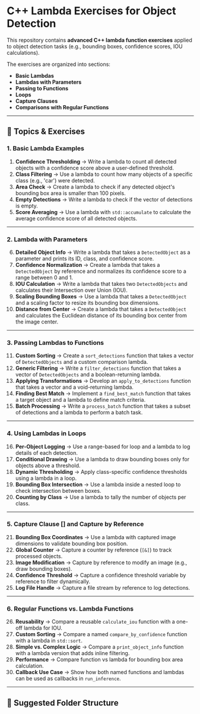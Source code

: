 # C++ Lambda Exercises for Object Detection

This repository contains **advanced C++ lambda function exercises** applied to object detection tasks (e.g., bounding boxes, confidence scores, IOU calculations).  

The exercises are organized into sections:  

- **Basic Lambdas**  
- **Lambdas with Parameters**  
- **Passing to Functions**  
- **Loops**  
- **Capture Clauses**  
- **Comparisons with Regular Functions**  

---

## 📝 Topics & Exercises

### 1. Basic Lambda Examples
1. **Confidence Thresholding** → Write a lambda to count all detected objects with a confidence score above a user-defined threshold.  
2. **Class Filtering** → Use a lambda to count how many objects of a specific class (e.g., 'car') were detected.  
3. **Area Check** → Create a lambda to check if any detected object's bounding box area is smaller than 100 pixels.  
4. **Empty Detections** → Write a lambda to check if the vector of detections is empty.  
5. **Score Averaging** → Use a lambda with `std::accumulate` to calculate the average confidence score of all detected objects.  

---

### 2. Lambda with Parameters
6. **Detailed Object Info** → Write a lambda that takes a `DetectedObject` as a parameter and prints its ID, class, and confidence score.  
7. **Confidence Normalization** → Create a lambda that takes a `DetectedObject` by reference and normalizes its confidence score to a range between 0 and 1.  
8. **IOU Calculation** → Write a lambda that takes two `DetectedObjects` and calculates their Intersection over Union (IOU).  
9. **Scaling Bounding Boxes** → Use a lambda that takes a `DetectedObject` and a scaling factor to resize its bounding box dimensions.  
10. **Distance from Center** → Create a lambda that takes a `DetectedObject` and calculates the Euclidean distance of its bounding box center from the image center.  

---

### 3. Passing Lambdas to Functions
11. **Custom Sorting** → Create a `sort_detections` function that takes a vector of `DetectedObjects` and a custom comparison lambda.  
12. **Generic Filtering** → Write a `filter_detections` function that takes a vector of `DetectedObjects` and a boolean-returning lambda.  
13. **Applying Transformations** → Develop an `apply_to_detections` function that takes a vector and a void-returning lambda.  
14. **Finding Best Match** → Implement a `find_best_match` function that takes a target object and a lambda to define match criteria.  
15. **Batch Processing** → Write a `process_batch` function that takes a subset of detections and a lambda to perform a batch task.  

---

### 4. Using Lambdas in Loops
16. **Per-Object Logging** → Use a range-based for loop and a lambda to log details of each detection.  
17. **Conditional Drawing** → Use a lambda to draw bounding boxes only for objects above a threshold.  
18. **Dynamic Thresholding** → Apply class-specific confidence thresholds using a lambda in a loop.  
19. **Bounding Box Intersection** → Use a lambda inside a nested loop to check intersection between boxes.  
20. **Counting by Class** → Use a lambda to tally the number of objects per class.  

---

### 5. Capture Clause [] and Capture by Reference
21. **Bounding Box Coordinates** → Use a lambda with captured image dimensions to validate bounding box position.  
22. **Global Counter** → Capture a counter by reference (`[&]`) to track processed objects.  
23. **Image Modification** → Capture by reference to modify an image (e.g., draw bounding boxes).  
24. **Confidence Threshold** → Capture a confidence threshold variable by reference to filter dynamically.  
25. **Log File Handle** → Capture a file stream by reference to log detections.  

---

### 6. Regular Functions vs. Lambda Functions
26. **Reusability** → Compare a reusable `calculate_iou` function with a one-off lambda for IOU.  
27. **Custom Sorting** → Compare a named `compare_by_confidence` function with a lambda in `std::sort`.  
28. **Simple vs. Complex Logic** → Compare a `print_object_info` function with a lambda version that adds inline filtering.  
29. **Performance** → Compare function vs lambda for bounding box area calculation.  
30. **Callback Use Case** → Show how both named functions and lambdas can be used as callbacks in `run_inference`.  

---

## 📂 Suggested Folder Structure

